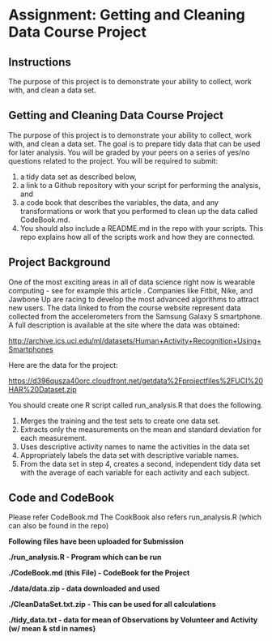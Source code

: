 # Assignment: Getting and Cleaning Data Course Project

## Instructions

The purpose of this project is to demonstrate your ability to collect, work with, and clean a data set.

## Getting and Cleaning Data Course Project

The purpose of this project is to demonstrate your ability to collect, work with, and clean a data set. The goal is to prepare tidy data that can be used for later analysis. You will be graded by your peers on a series of yes/no questions related to the project. You will be required to submit: 

1) a tidy data set as described below, 
2) a link to a Github repository with your script for performing the analysis, and 
3) a code book that describes the variables, the data, and any transformations or work that you performed to clean up the data called CodeBook.md. 
4) You should also include a README.md in the repo with your scripts. This repo explains how all of the scripts work and how they are connected.

## Project Background

One of the most exciting areas in all of data science right now is wearable computing - see for example this article . Companies like Fitbit, Nike, and Jawbone Up are racing to develop the most advanced algorithms to attract new users. The data linked to from the course website represent data collected from the accelerometers from the Samsung Galaxy S smartphone. A full description is available at the site where the data was obtained:

http://archive.ics.uci.edu/ml/datasets/Human+Activity+Recognition+Using+Smartphones

Here are the data for the project:

https://d396qusza40orc.cloudfront.net/getdata%2Fprojectfiles%2FUCI%20HAR%20Dataset.zip

You should create one R script called run_analysis.R that does the following.

1. Merges the training and the test sets to create one data set.
2. Extracts only the measurements on the mean and standard deviation for each measurement.
3. Uses descriptive activity names to name the activities in the data set
4. Appropriately labels the data set with descriptive variable names.
5. From the data set in step 4, creates a second, independent tidy data set with the average of each variable for each activity and each subject.

## Code and CodeBook

Please refer CodeBook.md 
The CookBook also refers run_analysis.R (which can also be found in the repo)

**Following files have been uploaded for Submission**

**./run_analysis.R - Program which can be run**

**./CodeBook.md (this File) - CodeBook for the Project**

**./data/data.zip - data downloaded and used**

**./CleanDataSet.txt.zip - This can be used for all calculations**

**./tidy_data.txt - data for mean of Observations by Volunteer and Activity (w/ mean & std in names)**
